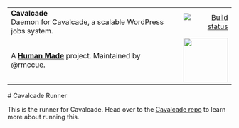 <table width="100%">
	<tr>
		<td align="left" width="70">
			<strong>Cavalcade</strong><br />
			Daemon for Cavalcade, a scalable WordPress jobs system.
		</td>
		<td align="right" width="20%">
			<a href="https://travis-ci.org/humanmade/Cavalcade-Runner">
				<img src="https://travis-ci.org/humanmade/Cavalcade-Runner.svg?branch=master" alt="Build status">
			</a>
		</td>
	</tr>
	<tr>
		<td>
			A <strong><a href="https://hmn.md/">Human Made</a></strong> project. Maintained by @rmccue.
		</td>
		<td align="center">
			<img src="https://hmn.md/content/themes/hmnmd/assets/images/hm-logo.svg" width="100" />
		</td>
	</tr>
</table>
# Cavalcade Runner

This is the runner for Cavalcade. Head over to the [Cavalcade repo](https://github.com/humanmade/Cavalcade) to learn
more about running this.
